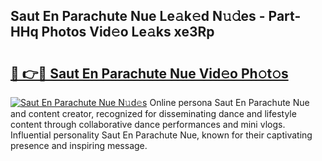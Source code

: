 ## Saut En Parachute Nue Le𝚊k𝚎d N𝚞𝚍es - Part-HHq Photos Vid𝚎o Le𝚊ks xe3Rp

# <h2><a href="http://fbah74b.evod.top/?m=Saut+En+Parachute+Nue">🔗 👉🔴 Saut En Parachute Nue Vid𝚎o Ph𝚘t𝚘s</a></h2>

[![Saut En Parachute Nue N𝚞d𝚎s](https://i.imgur.com/8V9OHl7.gif)](http://fbah74b.evod.top/?m=Saut+En+Parachute+Nue)
Online persona Saut En Parachute Nue and content creator, recognized for disseminating dance and lifestyle content through collaborative dance performances and mini vlogs. Influential personality Saut En Parachute Nue, known for their captivating presence and inspiring message. 

